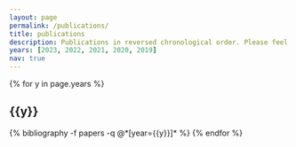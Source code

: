 ```yaml
---
layout: page
permalink: /publications/
title: publications
description: Publications in reversed chronological order. Please feel free to contact me with questions about any of these works.
years: [2023, 2022, 2021, 2020, 2019]
nav: true
---
```


<div class="publications">

{% for y in page.years %}
  <h2 class="year">{{y}}</h2>
  {% bibliography -f papers -q @*[year={{y}}]* %}
{% endfor %}

</div>

